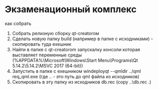 # Экзаменационный комплекс

как собрать
1) Собрать релизную сборку qt-creatorом
2) Сделать новую папку build (например в папке с исходниками) - скопировать туда exeшник
3) Найти в папке с qt-creatorom запускалку консоли которая выставляет переменные среды (%APPDATA%\Microsoft\Windows\Start Menu\Programs\Qt 5.14.2\5.14.2\MSVC 2017 (64-bit))
4) Запустить в папке с exeшником windeployqt --qmldir ../qml req_qml.exe (где ..  - это путь до qml файла из исходников)
5) Скопировать в эту папку из исходников db.rec (copy ..\db.rec .)
